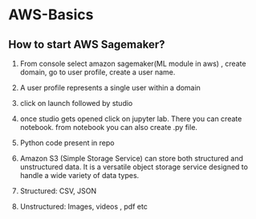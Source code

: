 # AWS-Basics

## How to start AWS Sagemaker?
1. From console select amazon sagemaker(ML module in aws) , create domain, go to user profile, create a user name.

2. A user profile represents a single user within a domain

3. click on launch followed by studio

4. once studio gets opened click on jupyter lab. There you can create notebook. from notebook you can also create .py file.

5. Python code present in repo

6. Amazon S3 (Simple Storage Service) can store both structured and unstructured data. It is a versatile object storage service designed to handle a wide variety of data types.

7. Structured: CSV, JSON

8. Unstructured: Images, videos , pdf etc
